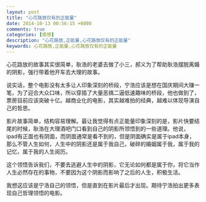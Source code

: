 ```yaml
---
layout: post
title: "心花路放仅有的正能量"
date: 2014-10-13 00:56:15 +0800
comments: true
categories: [感想]
description: "心花路放,正能量,心花路放仅有的正能量"
keywords: 心花路放,正能量,心花路放仅有的正能量
---
```


心花路放的故事其实很简单，耿浩的老婆去做了小三，郝义为了帮助耿浩摆脱离婚的阴影，强行带着他开车去大理的故事。  

说实话，整个电影没有太多让人印象深刻的桥段，宁浩应该是想在国庆期间大赚一笔，为了迎合大众口味，所以穿插了大量恶搞二逼低速趣味的桥段，他也做到了，票房目前应该突破十亿。越商业化的电影，其实越难拍的经典，越难以体现导演自己的哲思。  

<!-- more --> 

影片故事简单，结构容易理解。最让我觉得有点正能量印象深刻的是，影片快要结尾的时候，耿浩在大理酒吧门口看到自己的阴影所领悟到的一些道理。他说，ipad有正面也有阴面，而阴面通常是看不到的，但是阴面确实是属于ipad本身，那么不管人生如何，人生中的阴影还是属于我自己，破碎的婚姻属于我，属于我的记忆，属于我的人生阅历。  

这个领悟告诉我们，不要去逃避人生中的阴影，它无论如何都是属于你，将它当作人生必然存在的事物，不要因为这个阴影而影响了之后的人生，积极生活。  

我想这应该是宁浩自己的领悟，但是直到在影片最后才出现。期待宁浩拍出更多表现自己哲理领悟的电影。